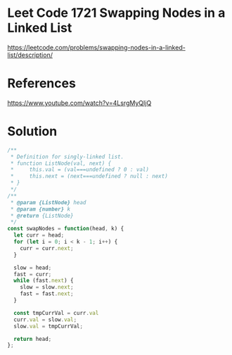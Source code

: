 # Leet Code 1721 Swapping Nodes in a Linked List

https://leetcode.com/problems/swapping-nodes-in-a-linked-list/description/
# References
https://www.youtube.com/watch?v=4LsrgMyQIjQ
# Solution

```javascript
/**
 * Definition for singly-linked list.
 * function ListNode(val, next) {
 *     this.val = (val===undefined ? 0 : val)
 *     this.next = (next===undefined ? null : next)
 * }
 */
/**
 * @param {ListNode} head
 * @param {number} k
 * @return {ListNode}
 */
const swapNodes = function(head, k) {
  let curr = head;
  for (let i = 0; i < k - 1; i++) {
    curr = curr.next;
  }

  slow = head;
  fast = curr;
  while (fast.next) {
    slow = slow.next;
    fast = fast.next;
  }

  const tmpCurrVal = curr.val
  curr.val = slow.val;
  slow.val = tmpCurrVal;

  return head;
};
```

